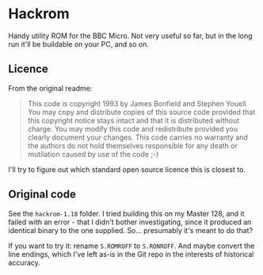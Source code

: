# Hackrom

Handy utility ROM for the BBC Micro. Not very useful so far, but in
the long run it'll be buildable on your PC, and so on.

## Licence

From the original readme:

> This code is copyright 1993 by James Bonfield and Stephen Youell.
> You may copy and distribute copies of this source code provided that
> this copyright notice stays intact and that it is distributed
> without charge. You may modify this code and redistribute provided
> you clearly document your changes. This code carries no warranty and
> the authors do not hold themselves responsible for any death or
> mutilation caused by use of the code ;-)

I'll try to figure out which standard open source licence this is
closest to.

## Original code

See the `hackrom-1.18` folder. I tried building this on my Master 128,
and it failed with an error - that I didn't bother investigating,
since it produced an identical binary to the one supplied. So...
presumably it's meant to do that?

If you want to try it: rename `S.ROMROFF` to `S.RONROFF`. And maybe
convert the line endings, which I've left as-is in the Git repo in the
interests of historical accuracy. 
